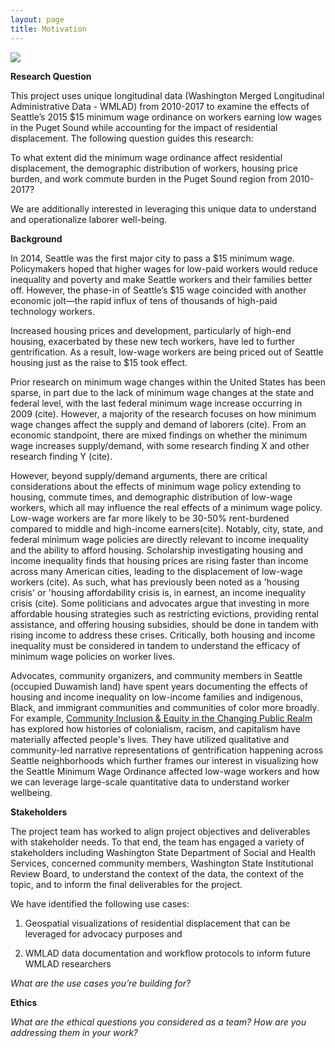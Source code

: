 ```yaml
---
layout: page
title: Motivation
---
```


<img src="{{ site.url }}{{ site.baseurl }}/assets/img/Gent_Photo.JPG">

**Research Question**

This project uses unique longitudinal data (Washington Merged Longitudinal Administrative Data - WMLAD) from 2010-2017 to examine the effects of Seattle’s 2015 $15 minimum wage ordinance on workers earning low wages in the Puget Sound while accounting for the impact of residential displacement. The following question guides this research: 

To what extent did the minimum wage ordinance affect residential displacement, the demographic distribution of workers, housing price burden, and work commute burden in the Puget Sound region from 2010-2017?

We are additionally interested in leveraging this unique data to understand and operationalize laborer well-being.

**Background**

In 2014, Seattle was the first major city to pass a \$15 minimum wage. Policymakers hoped that higher wages for low-paid workers would reduce inequality and poverty and make Seattle workers and their families better off. However, the phase-in of Seattle’s $15 wage coincided with another economic jolt—the rapid influx of tens of thousands of high-paid technology workers. 

Increased housing prices and development, particularly of high-end housing, exacerbated by these new tech workers, have led to further gentrification. As a result, low-wage workers are being priced out of Seattle housing just as the raise to $15 took effect.

Prior research on minimum wage changes within the United States has been sparse, in part due to the lack of minimum wage changes at the state and federal level, with the last federal minimum wage increase occurring in 2009 (cite). However, a majority of the research focuses on how minimum wage changes affect the supply and demand of laborers (cite). From an economic standpoint, there are mixed findings on whether the minimum wage increases supply/demand, with some research finding X and other research finding Y (cite).  

However, beyond supply/demand arguments, there are critical considerations about the effects of minimum wage policy extending to housing, commute times, and demographic distribution of low-wage workers, which all may influence the real effects of a minimum wage policy. Low-wage workers are far more likely to be 30-50% rent-burdened compared to middle and high-income earners(cite). Notably, city, state, and federal minimum wage policies are directly relevant to income inequality and the ability to afford housing.  Scholarship investigating housing and income inequality finds that housing prices are rising faster than income across many American cities, leading to the displacement of low-wage workers (cite). As such, what has previously been noted as a 'housing crisis' or 'housing affordability crisis is, in earnest, an income inequality crisis (cite). Some politicians and advocates argue that investing in more affordable housing strategies such as restricting evictions, providing rental assistance, and offering housing subsidies, should be done in tandem with rising income to address these crises. Critically, both housing and income inequality must be considered in tandem to understand the efficacy of minimum wage policies on worker lives. 

Advocates, community organizers, and community members in Seattle (occupied Duwamish land) have spent years documenting the effects of housing and income inequality on low-income families and indigenous, Black, and immigrant communities and communities of color more broadly. For example, [Community Inclusion & Equity in the Changing Public Realm](https://sites.uw.edu/gentrification/)  has explored how histories of colonialism, racism, and capitalism have materially affected people's lives. They have utilized qualitative and community-led narrative representations of gentrification happening across Seattle neighborhoods which further frames our interest in visualizing how the Seattle Minimum Wage Ordinance affected low-wage workers and how we can leverage large-scale quantitative data to understand worker wellbeing. 


**Stakeholders**

The project team has worked to align project objectives and deliverables with stakeholder needs. To that end, the team has engaged a variety of stakeholders including Washington State Department of Social and Health Services, concerned community members, Washington State Institutional Review Board, to understand the context of the data, the context of the topic, and to inform the final deliverables for the project.

We have identified the following use cases: 

1. Geospatial visualizations of residential displacement that can be leveraged for advocacy purposes and 

2. WMLAD data documentation and workflow protocols to inform future WMLAD researchers

*What are the use cases you’re building for?*

**Ethics**

*What are the ethical questions you considered as a team?*
*How are you addressing them in your work?*













